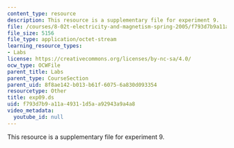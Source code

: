 ```yaml
---
content_type: resource
description: This resource is a supplementary file for experiment 9.
file: /courses/8-02t-electricity-and-magnetism-spring-2005/f793d7b9a11a49311d5aa92943a9a4a8_exp09.ds
file_size: 5156
file_type: application/octet-stream
learning_resource_types:
- Labs
license: https://creativecommons.org/licenses/by-nc-sa/4.0/
ocw_type: OCWFile
parent_title: Labs
parent_type: CourseSection
parent_uid: 8f8ae142-b013-b61f-6075-6a830d093354
resourcetype: Other
title: exp09.ds
uid: f793d7b9-a11a-4931-1d5a-a92943a9a4a8
video_metadata:
  youtube_id: null
---
```

This resource is a supplementary file for experiment 9.